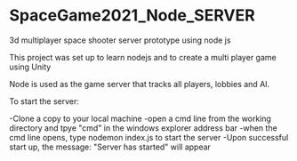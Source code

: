 # SpaceGame2021_Node_SERVER
3d multiplayer space shooter server prototype using node js

This project was set up to learn nodejs and to create a multi player game using Unity

Node is used as the game server that tracks all players, lobbies and AI.

To start the server: 

-Clone a copy to your local machine
-open a cmd line from the working directory and tpye "cmd" in the windows explorer address bar
-when the cmd line opens, type nodemon index.js to start the server 
-Upon successful start up, the message: "Server has started" will appear

